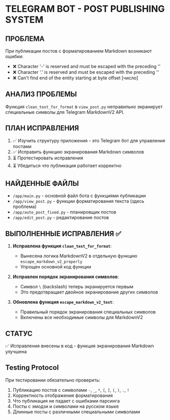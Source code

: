 # TELEGRAM BOT - POST PUBLISHING SYSTEM

## ПРОБЛЕМА
При публикации постов с форматированием Markdown возникают ошибки:
- ❌ Character '-' is reserved and must be escaped with the preceding '\'
- ❌ Character '.' is reserved and must be escaped with the preceding '\'
- ❌ Can't find end of the entity starting at byte offset [число]

## АНАЛИЗ ПРОБЛЕМЫ
Функция `clean_text_for_format` в `view_post.py` неправильно экранирует специальные символы для Telegram MarkdownV2 API.

## ПЛАН ИСПРАВЛЕНИЯ
1. ✅ Изучить структуру приложения - это Telegram бот для управления постами
2. ✅ Исправить функцию экранирования Markdown символов
3. ⏳ Протестировать исправления
4. ⏳ Убедиться что публикация работает корректно

## НАЙДЕННЫЕ ФАЙЛЫ
- `/app/main.py` - основной файл бота с функциями публикации
- `/app/view_post.py` - функции форматирования текста (здесь проблема)
- `/app/auto_post_fixed.py` - планировщик постов
- `/app/edit_post.py` - редактирование постов

## ВЫПОЛНЕННЫЕ ИСПРАВЛЕНИЯ ✅
1. **Исправлена функция `clean_text_for_format`**:
   - Вынесена логика MarkdownV2 в отдельную функцию `escape_markdown_v2_properly`
   - Упрощен основной код функции

2. **Исправлен порядок экранирования символов**:
   - Символ `\` (backslash) теперь экранируется первым
   - Это предотвращает двойное экранирование других символов

3. **Обновлена функция `escape_markdown_v2_text`**:
   - Правильный порядок экранирования специальных символов
   - Включены все необходимые символы для MarkdownV2

## СТАТУС
✅ Исправления внесены в код - функция экранирования Markdown улучшена

## Testing Protocol
При тестировании обязательно проверить:
1. Публикацию постов с символами `-`, `_`, `*`, `[`, `]`, `(`, `)`, `.`, `!`
2. Корректность отображения форматирования
3. Что публикация не падает с ошибками парсинга
4. Посты с эмодзи и символами на русском языке
5. Длинные посты с различными специальными символами